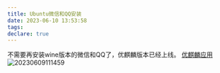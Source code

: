 ```yaml
---
title: Ubuntu微信和QQ安装
date: 2023-06-10 13:53:58
tags:
declare: true
---
```

不需要再安装wine版本的微信和QQ了，优麒麟版本已经上线。
[优麒麟应用](https://www.ubuntukylin.com/applications/)<!--more-->
![20230609111459](https://cdn.jsdelivr.net/gh/Corner430/Picture1/images/20230609111459.png)